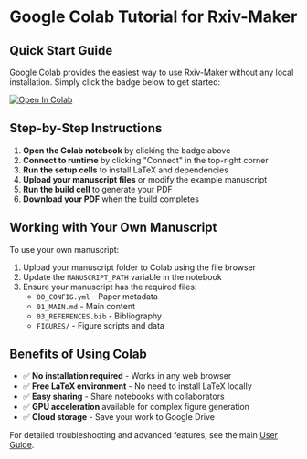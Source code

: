 # Google Colab Tutorial for Rxiv-Maker

## Quick Start Guide

Google Colab provides the easiest way to use Rxiv-Maker without any local installation. Simply click the badge below to get started:

[![Open In Colab](https://colab.research.google.com/assets/colab-badge.svg)](https://colab.research.google.com/github/henriqueslab/rxiv-maker/blob/main/rxiv_forge_colab.ipynb)

## Step-by-Step Instructions

1. **Open the Colab notebook** by clicking the badge above
2. **Connect to runtime** by clicking "Connect" in the top-right corner
3. **Run the setup cells** to install LaTeX and dependencies
4. **Upload your manuscript files** or modify the example manuscript
5. **Run the build cell** to generate your PDF
6. **Download your PDF** when the build completes

## Working with Your Own Manuscript

To use your own manuscript:

1. Upload your manuscript folder to Colab using the file browser
2. Update the `MANUSCRIPT_PATH` variable in the notebook
3. Ensure your manuscript has the required files:
   - `00_CONFIG.yml` - Paper metadata
   - `01_MAIN.md` - Main content
   - `03_REFERENCES.bib` - Bibliography
   - `FIGURES/` - Figure scripts and data

## Benefits of Using Colab

- ✅ **No installation required** - Works in any web browser
- ✅ **Free LaTeX environment** - No need to install LaTeX locally
- ✅ **Easy sharing** - Share notebooks with collaborators
- ✅ **GPU acceleration** available for complex figure generation
- ✅ **Cloud storage** - Save your work to Google Drive

For detailed troubleshooting and advanced features, see the main [User Guide](../user_guide.md).